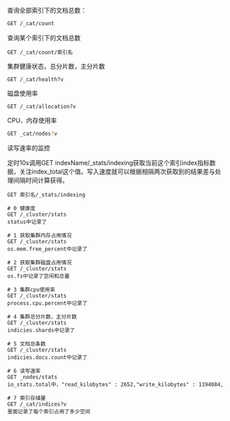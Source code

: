 查询全部索引下的文档总数：

```bash
GET /_cat/count
```

查询某个索引下的文档总数

```shell
GET /_cat/count/索引名
```



集群健康状态，总分片数，主分片数

```
GET /_cat/health?v
```



磁盘使用率

```
GET /_cat/allocation?v
```



CPU、内存使用率

```bash
GET _cat/nodes?v
```



读写速率的监控

定时10s调用GET indexName/_stats/indexing获取当前这个索引index指标数据，关注index_total这个值。写入速度就可以根据相隔两次获取到的结果差与处理间隔时间计算获得。

```bsh
GET 索引名/_stats/indexing
```





```shell
# 0 健康度
GET /_cluster/stats
status中记录了

# 1 获取集群内存占用情况
GET /_cluster/stats
os.mem.free_percent中记录了

# 2 获取集群磁盘占用情况
GET /_cluster/stats
os.fs中记录了空闲和总量

# 3 集群cpu使用率
GET /_cluster/stats
process.cpu.percent中记录了

# 4 集群总分片数，主分片数
GET /_cluster/stats
indicies.shards中记录了

# 5 文档总条数
GET /_cluster/stats
indicies.docs.count中记录了

# 6 读写速率
GET _nodes/stats
io_stats.total中，"read_kilobytes" : 2652,"write_kilobytes" : 1194084,

# 7 索引存储量
GET /_cat/indices?v
里面记录了每个索引占用了多少空间
```


